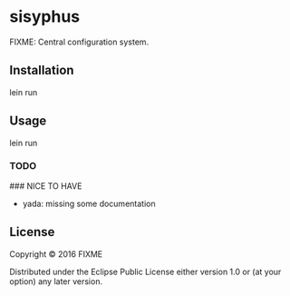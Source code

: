 # sisyphus

FIXME: Central configuration system.

## Installation

lein run

## Usage

lein run



### TODO

### NICE TO HAVE
- yada: missing some documentation


## License

Copyright © 2016 FIXME

Distributed under the Eclipse Public License either version 1.0 or (at
your option) any later version.
